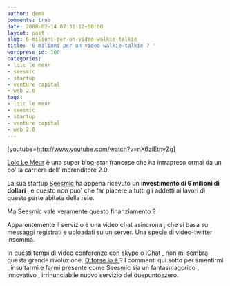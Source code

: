 ```yaml
---
author: dema
comments: true
date: 2008-02-14 07:31:12+00:00
layout: post
slug: 6-milioni-per-un-video-walkie-talkie
title: '6 milioni per un video walkie-talkie ? '
wordpress_id: 160
categories:
- loic le meur
- seesmic
- startup
- venture capital
- web 2.0
tags:
- loic le meur
- seesmic
- startup
- venture capital
- web 2.0
---
```


[youtube=http://www.youtube.com/watch?v=nX6ziEtnyZg]

[Loic Le Meur](http://loiclemeur.com/) è una super blog-star francese che ha intrapreso ormai da un po' la carriera dell'imprenditore 2.0.

La sua startup [Seesmic ](http://www.seesmic.com/)ha appena ricevuto un **investimento di 6 milioni di dollari** , e questo non puo' che far piacere a tutti gli addetti ai lavori di questa parte abitata della rete.

Ma Seesmic vale veramente questo finanziamento ?

Apparentemente il servizio è una video chat asincrona , che si basa su messaggi registrati e uploadati su un server. Una specie di video-twitter insomma.

In questi tempi di video conferenze con skype o iChat , non mi sembra questa grande rivoluzione. [O forse lo è ](http://thenextweb.org/2008/02/13/loic-le-meurs-seesmic-raises-6-million/)?
I commenti qui sotto per smentirmi , insultarmi e farmi presente come Seesmic sia un fantasmagorico , innovativo , irrinunciabile nuovo servizio del duepuntozzero.
